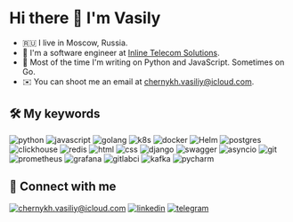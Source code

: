 # Hi there 👋 I'm Vasily

- 🇷🇺 I live in Moscow, Russia. 
- 🐍 I'm a software engineer at [Inline Telecom Solutions](https://en.inlinetelecom.ru).
- 🤖 Most of the time I'm writing on Python and JavaScript. Sometimes on Go.
- ✉️ You can shoot me an email at [chernykh.vasiliy@icloud.com](mailto:chernykh.vasiliy@icloud.com).

## 🛠 My keywords

![python](https://img.shields.io/badge/python%20-%2314354C.svg?&style=for-the-badge&logo=python&logoColor=white) ![javascript](https://img.shields.io/badge/javascript%20-%23F7DB4A.svg?&style=for-the-badge&logo=javascript&logoColor=black) ![golang](https://img.shields.io/badge/go-%2300ADD8.svg?&style=for-the-badge&logo=go&logoColor=white) ![k8s](https://img.shields.io/badge/kubernetes%20-%23326ce5.svg?&style=for-the-badge&logo=kubernetes&logoColor=white) ![docker](https://img.shields.io/badge/docker-%232496ED.svg?&style=for-the-badge&logo=docker&logoColor=white) ![Helm](https://img.shields.io/badge/helm%20-%230C1D83.svg?&style=for-the-badge&logo=helm) ![postgres](https://img.shields.io/badge/postgres-%23316192.svg?&style=for-the-badge&logo=postgresql&logoColor=white) ![clickhouse](https://img.shields.io/badge/clickhouse-black.svg?&style=for-the-badge&logo=clickhouse&logoColor=yellow) ![redis](https://img.shields.io/badge/redis%20-%23CC0000.svg?&style=for-the-badge&logo=redis&logoColor=white)  ![html](https://img.shields.io/badge/html%20-%23E34F26.svg?&style=for-the-badge&logo=html5&logoColor=white)   ![css](https://img.shields.io/badge/css%20-%231572B6.svg?&style=for-the-badge&logo=css3&logoColor=white) ![django](https://img.shields.io/badge/django%20-%23092E20.svg?&style=for-the-badge&logo=django&logoColor=white)   ![swagger](https://img.shields.io/badge/swagger-%2385EA2D.svg?&style=for-the-badge&logo=swagger&logoColor=black) ![asyncio](https://img.shields.io/badge/asyncio-%2300BAFF.svg?&style=for-the-badge&logo=python&logoColor=white) ![git](https://img.shields.io/badge/git%20-%23F05033.svg?&style=for-the-badge&logo=git&logoColor=white) ![prometheus](https://img.shields.io/badge/prometheus%20-%23E6522C.svg?&style=for-the-badge&logo=prometheus&logoColor=white) ![grafana](https://img.shields.io/badge/grafana%20-black.svg?&style=for-the-badge&logo=grafana&logoColor=orange) ![gitlabci](https://img.shields.io/badge/gitlab%20ci-%23181717.svg?style=for-the-badge&logo=gitlab&logoColor=white) ![kafka](https://img.shields.io/badge/kafka%20-%23000000.svg?&style=for-the-badge&logo=apache%20kafka&logoColor=white) ![pycharm](https://img.shields.io/badge/pycharm-%23000000.svg?&style=for-the-badge&logo=pycharm&logoColor=white)

## 🤝 Connect with me

[![chernykh.vasiliy@icloud.com](https://img.shields.io/badge/chernykh.vasiliy%20-%23E62B1E.svg?&style=for-the-badge&logo=mail.ru&logoColor=white)](mailto:chernykh.vasiliy@icloud.com)
[![linkedin](https://img.shields.io/badge/linkedin%20-%230077B5.svg?&style=for-the-badge&logo=linkedin&logoColor=white)](https://www.linkedin.com/in/vasilii-chernykh/)
[![telegram](https://img.shields.io/badge/telegram%20-white.svg?&style=for-the-badge&logo=telegram&logoColor=blue)](https://t.me/vasiliyChernykh)

